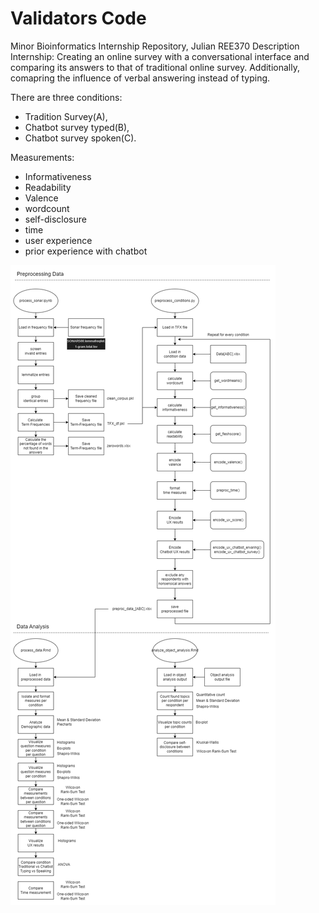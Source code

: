 # Validators Code

Minor Bioinformatics Internship Repository, Julian REE370
Description Internship: 
Creating an online survey with a conversational interface and comparing its answers to that of traditional online survey. Additionally, comapring the influence of verbal answering instead of typing.

There are three conditions: 
- Tradition Survey(A),
- Chatbot survey typed(B),
- Chatbot survey spoken(C).

Measurements:
- Informativeness
- Readability
- Valence
- wordcount
- self-disclosure
- time
- user experience
- prior experience with chatbot


![alt text](https://github.com/Goblok0/Validators/blob/b4f8a761ae3d69da806490cde73637ff33defd7c/Flowchart_Validators.png)
